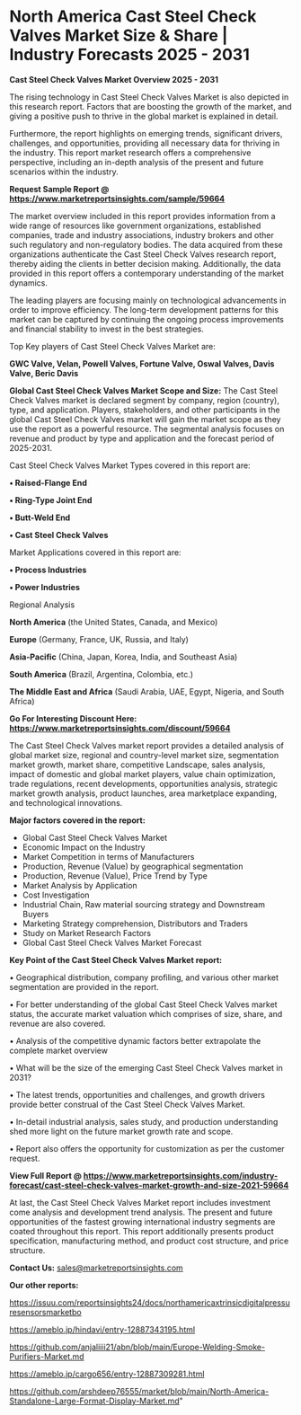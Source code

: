# North America Cast Steel Check Valves Market Size & Share | Industry Forecasts 2025 - 2031

<Strong> Cast Steel Check Valves Market Overview 2025 - 2031</strong>

The rising technology in Cast Steel Check Valves Market is also depicted in this research report. Factors that are boosting the growth of the market, and giving a positive push to thrive in the global market is explained in detail.

Furthermore, the report highlights on emerging trends, significant drivers, challenges, and opportunities, providing all necessary data for thriving in the industry. This report market research offers a comprehensive perspective, including an in-depth analysis of the present and future scenarios within the industry.

<strong>Request Sample Report @ <a href=https://www.marketreportsinsights.com/sample/59664>https://www.marketreportsinsights.com/sample/59664</a></strong>

The market overview included in this report provides information from a wide range of resources like government organizations, established companies, trade and industry associations, industry brokers and other such regulatory and non-regulatory bodies. The data acquired from these organizations authenticate the Cast Steel Check Valves research report, thereby aiding the clients in better decision making. Additionally, the data provided in this report offers a contemporary understanding of the market dynamics.

The leading players are focusing mainly on technological advancements in order to improve efficiency. The long-term development patterns for this market can be captured by continuing the ongoing process improvements and financial stability to invest in the best strategies.

Top Key players of Cast Steel Check Valves Market are:

<strong>GWC Valve, Velan, Powell Valves, Fortune Valve, Oswal Valves, Davis Valve, Beric Davis</strong>

<strong><b>Global Cast Steel Check Valves Market Scope and Size:</b></strong>
The Cast Steel Check Valves market is declared segment by company, region (country), type, and application. Players, stakeholders, and other participants in the global Cast Steel Check Valves market will gain the market scope as they use the report as a powerful resource. The segmental analysis focuses on revenue and product by type and application and the forecast period of 2025-2031.

Cast Steel Check Valves Market Types covered in this report are:

<strong>• Raised-Flange End

• Ring-Type Joint End

• Butt-Weld End

• Cast Steel Check Valves</strong>

Market Applications covered in this report are:

<strong>• Process Industries

• Power Industries</strong> 

Regional Analysis

<strong>North America</strong> (the United States, Canada, and Mexico)

<strong>Europe</strong> (Germany, France, UK, Russia, and Italy)

<strong>Asia-Pacific</strong> (China, Japan, Korea, India, and Southeast Asia)

<strong>South America</strong> (Brazil, Argentina, Colombia, etc.)

<strong>The Middle East and Africa</strong> (Saudi Arabia, UAE, Egypt, Nigeria, and South Africa)

<strong>Go For Interesting Discount Here: <a href=https://www.marketreportsinsights.com/discount/59664>https://www.marketreportsinsights.com/discount/59664</a></strong>

The Cast Steel Check Valves market report provides a detailed analysis of global market size, regional and country-level market size, segmentation market growth, market share, competitive Landscape, sales analysis, impact of domestic and global market players, value chain optimization, trade regulations, recent developments, opportunities analysis, strategic market growth analysis, product launches, area marketplace expanding, and technological innovations.

<strong><b>Major factors covered in the report:</b></strong>
<ul>
  <li>Global Cast Steel Check Valves Market </li>
  <li>Economic Impact on the Industry</li>
  <li>Market Competition in terms of Manufacturers</li>
  <li>Production, Revenue (Value) by geographical segmentation</li>
  <li>Production, Revenue (Value), Price Trend by Type</li>
  <li>Market Analysis by Application</li>
  <li>Cost Investigation</li>
  <li>Industrial Chain, Raw material sourcing strategy and Downstream Buyers</li>
  <li>Marketing Strategy comprehension, Distributors and Traders</li>
  <li>Study on Market Research Factors</li>
  <li>Global Cast Steel Check Valves Market Forecast</li>
</ul>

<strong><b>Key Point of the Cast Steel Check Valves Market report:</b></strong>

• Geographical distribution, company profiling, and various other market segmentation are provided in the report.

• For better understanding of the global Cast Steel Check Valves market status, the accurate market valuation which comprises of size, share, and revenue are also covered.

• Analysis of the competitive dynamic factors better extrapolate the complete market overview

• What will be the size of the emerging Cast Steel Check Valves market in 2031?

• The latest trends, opportunities and challenges, and growth drivers provide better construal of the Cast Steel Check Valves Market.

• In-detail industrial analysis, sales study, and production understanding shed more light on the future market growth rate and scope.

• Report also offers the opportunity for customization as per the customer request.

<strong><b>View Full Report @ <a href=https://www.marketreportsinsights.com/industry-forecast/cast-steel-check-valves-market-growth-and-size-2021-59664>https://www.marketreportsinsights.com/industry-forecast/cast-steel-check-valves-market-growth-and-size-2021-59664</a></b></strong>


At last, the Cast Steel Check Valves Market report includes investment come analysis and development trend analysis. The present and future opportunities of the fastest growing international industry segments are coated throughout this report. This report additionally presents product specification, manufacturing method, and product cost structure, and price structure.

<strong>Contact Us:</strong>
sales@marketreportsinsights.com

<strong>Our other reports:</strong>

<a href=https://issuu.com/reportsinsights24/docs/northamericaxtrinsicdigitalpressuresensorsmarketbo>https://issuu.com/reportsinsights24/docs/northamericaxtrinsicdigitalpressuresensorsmarketbo</a>

<a href=https://ameblo.jp/hindavi/entry-12887343195.html>https://ameblo.jp/hindavi/entry-12887343195.html</a>

<a href=https://github.com/anjaliiii21/abn/blob/main/Europe-Welding-Smoke-Purifiers-Market.md>https://github.com/anjaliiii21/abn/blob/main/Europe-Welding-Smoke-Purifiers-Market.md</a>

<a href=https://ameblo.jp/cargo656/entry-12887309281.html>https://ameblo.jp/cargo656/entry-12887309281.html</a>

<a href=https://github.com/arshdeep76555/market/blob/main/North-America-Standalone-Large-Format-Display-Market.md>https://github.com/arshdeep76555/market/blob/main/North-America-Standalone-Large-Format-Display-Market.md</a>"
